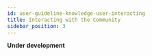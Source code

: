 ```yaml
---
id: user-guideline-knowledge-user-interacting
title: Interacting with the Community
sidebar_position: 3
---
```


**Under development**

<!-- **Basic**

**Properties-based**

**Spatial-based** -->
